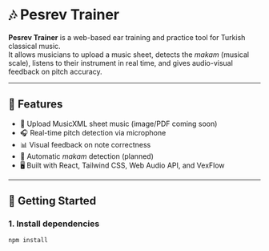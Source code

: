 # 🎶 Pesrev Trainer

**Pesrev Trainer** is a web-based ear training and practice tool for Turkish classical music.  
It allows musicians to upload a music sheet, detects the *makam* (musical scale), listens to their instrument in real time, and gives audio-visual feedback on pitch accuracy.

---

## 🧰 Features

- 🎼 Upload MusicXML sheet music (image/PDF coming soon)
- 🎧 Real-time pitch detection via microphone
- 📊 Visual feedback on note correctness
- 🎵 Automatic *makam* detection (planned)
- 🖥️ Built with React, Tailwind CSS, Web Audio API, and VexFlow

---

## 🚀 Getting Started

### 1. Install dependencies

```bash
npm install
